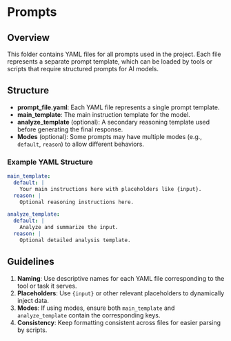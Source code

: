 # Prompts

## Overview
This folder contains YAML files for all prompts used in the project. Each file represents a separate prompt template, which can be loaded by tools or scripts that require structured prompts for AI models.

## Structure
- **prompt_file.yaml**: Each YAML file represents a single prompt template.
- **main_template**: The main instruction template for the model.
- **analyze_template** (optional): A secondary reasoning template used before generating the final response.
- **Modes** (optional): Some prompts may have multiple modes (e.g., `default`, `reason`) to allow different behaviors.

### Example YAML Structure
```yaml
main_template:
  default: |
    Your main instructions here with placeholders like {input}.
  reason: |
    Optional reasoning instructions here.

analyze_template:
  default: |
    Analyze and summarize the input.
  reason: |
    Optional detailed analysis template.
```

## Guidelines
1. **Naming**: Use descriptive names for each YAML file corresponding to the tool or task it serves.
2. **Placeholders**: Use `{input}` or other relevant placeholders to dynamically inject data.
3. **Modes**: If using modes, ensure both `main_template` and `analyze_template` contain the corresponding keys.
4. **Consistency**: Keep formatting consistent across files for easier parsing by scripts.
